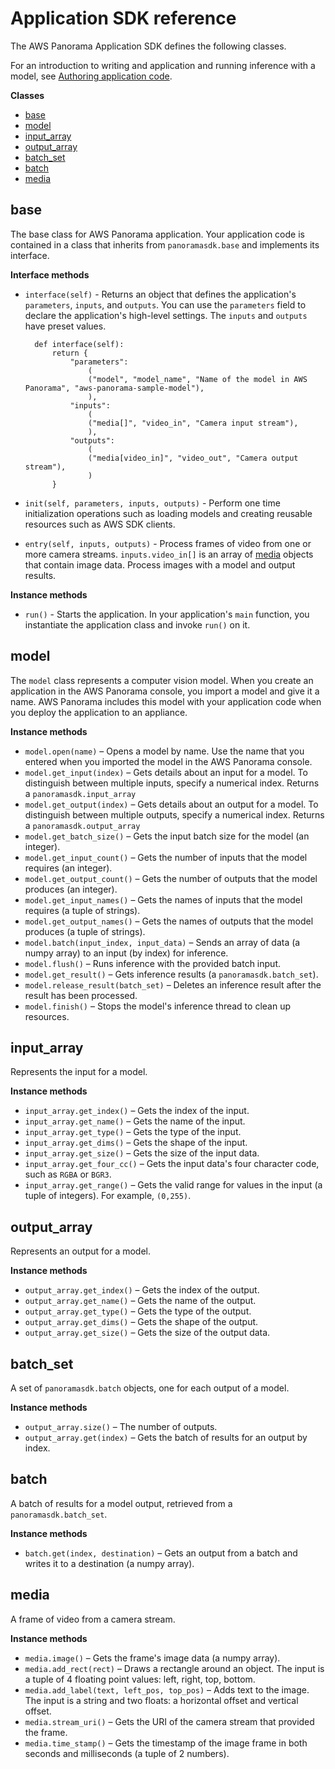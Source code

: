 # Application SDK reference
The AWS Panorama Application SDK defines the following classes. 

For an introduction to writing and application and running inference with a model, see [Authoring application code](../docs-source/applications-code.md).

**Classes**
+ [base](#applications-sdk-base)
+ [model](#applications-sdk-model)
+ [input_array](#applications-sdk-input)
+ [output_array](#applications-sdk-output)
+ [batch_set](#applications-sdk-base-set)
+ [batch](#applications-sdk-batch)
+ [media](#applications-sdk-media)

## base<a name="applications-sdk-base"></a>

The base class for AWS Panorama application. Your application code is contained in a class that inherits from `panoramasdk.base` and implements its interface.

**Interface methods**
+ `interface(self)` - Returns an object that defines the application's `parameters`, `inputs`, and `outputs`. You can use the `parameters` field to declare the application's high-level settings. The `inputs` and `outputs` have preset values.

        def interface(self):
            return {
                "parameters":
                    (
                    ("model", "model_name", "Name of the model in AWS Panorama", "aws-panorama-sample-model"),
                    ),
                "inputs":
                    (
                    ("media[]", "video_in", "Camera input stream"),
                    ),
                "outputs":
                    (
                    ("media[video_in]", "video_out", "Camera output stream"),
                    )
            }

+ `init(self, parameters, inputs, outputs)` - Perform one time initialization operations such as loading models and creating reusable resources such as AWS SDK clients.
+ `entry(self, inputs, outputs)` - Process frames of video from one or more camera streams. `inputs.video_in[]` is an array of [media](#applications-sdk-media) objects that contain image data. Process images with a model and output results.

**Instance methods**
+ `run()` - Starts the application. In your application's `main` function, you instantiate the application class and invoke `run()` on it.

## model<a name="applications-sdk-model"></a>

The `model` class represents a computer vision model. When you create an application in the AWS Panorama console, you import a model and give it a name. AWS Panorama includes this model with your application code when you deploy the application to an appliance.

**Instance methods**
+ `model.open(name)` – Opens a model by name. Use the name that you entered when you imported the model in the AWS Panorama console.
+ `model.get_input(index)` – Gets details about an input for a model. To distinguish between multiple inputs, specify a numerical index. Returns a `panoramasdk.input_array`
+ `model.get_output(index)` – Gets details about an output for a model. To distinguish between multiple outputs, specify a numerical index. Returns a `panoramasdk.output_array`
+ `model.get_batch_size()` – Gets the input batch size for the model \(an integer\).
+ `model.get_input_count()` – Gets the number of inputs that the model requires \(an integer\).
+ `model.get_output_count()` – Gets the number of outputs that the model produces \(an integer\).
+ `model.get_input_names()` – Gets the names of inputs that the model requires \(a tuple of strings\).
+ `model.get_output_names()` – Gets the names of outputs that the model produces \(a tuple of strings\).
+ `model.batch(input_index, input_data)` – Sends an array of data \(a numpy array\) to an input \(by index\) for inference.
+ `model.flush()` – Runs inference with the provided batch input.
+ `model.get_result()` – Gets inference results \(a `panoramasdk.batch_set`\).
+ `model.release_result(batch_set)` – Deletes an inference result after the result has been processed.
+ `model.finish()` – Stops the model's inference thread to clean up resources.

## input\_array<a name="applications-sdk-input"></a>

Represents the input for a model.

**Instance methods**
+ `input_array.get_index()` – Gets the index of the input.
+ `input_array.get_name()` – Gets the name of the input.
+ `input_array.get_type()` – Gets the type of the input.
+ `input_array.get_dims()` – Gets the shape of the input.
+ `input_array.get_size()` – Gets the size of the input data.
+ `input_array.get_four_cc()` – Gets the input data's four character code, such as `RGBA` or `BGR3`.
+ `input_array.get_range()` – Gets the valid range for values in the input \(a tuple of integers\). For example, `(0,255)`.

## output\_array<a name="applications-sdk-output"></a>

Represents an output for a model.

**Instance methods**
+ `output_array.get_index()` – Gets the index of the output.
+ `output_array.get_name()` – Gets the name of the output.
+ `output_array.get_type()` – Gets the type of the output.
+ `output_array.get_dims()` – Gets the shape of the output.
+ `output_array.get_size()` – Gets the size of the output data.

## batch\_set<a name="applications-sdk-base-set"></a>

A set of `panoramasdk.batch` objects, one for each output of a model.

**Instance methods**
+ `output_array.size()` – The number of outputs.
+ `output_array.get(index)` – Gets the batch of results for an output by index.

## batch<a name="applications-sdk-batch"></a>

A batch of results for a model output, retrieved from a `panoramasdk.batch_set`.

**Instance methods**
+ `batch.get(index, destination)` – Gets an output from a batch and writes it to a destination \(a numpy array\).

## media<a name="applications-sdk-media"></a>

A frame of video from a camera stream.

**Instance methods**
+ `media.image()` – Gets the frame's image data \(a numpy array\).
+ `media.add_rect(rect)` – Draws a rectangle around an object. The input is a tuple of 4 floating point values: left, right, top, bottom.
+ `media.add_label(text, left_pos, top_pos)` – Adds text to the image. The input is a string and two floats: a horizontal offset and vertical offset.
+ `media.stream_uri()` – Gets the URI of the camera stream that provided the frame.
+ `media.time_stamp()` – Gets the timestamp of the image frame in both seconds and milliseconds \(a tuple of 2 numbers\).